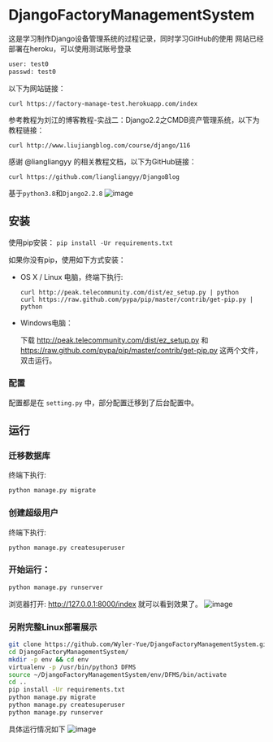 # DjangoFactoryManagementSystem
这是学习制作Django设备管理系统的过程记录，同时学习GitHub的使用
网站已经部署在heroku，可以使用测试账号登录
```bash
user: test0
passwd: test0
```
以下为网站链接：
```
curl https://factory-manage-test.herokuapp.com/index
```
参考教程为刘江的博客教程-实战二：Django2.2之CMDB资产管理系统，以下为教程链接：
```
curl http://www.liujiangblog.com/course/django/116
```
感谢 @liangliangyy 的相关教程文档，以下为GitHub链接：
```
curl https://github.com/liangliangyy/DjangoBlog
```

基于`python3.8`和`Django2.2.8`
![image](https://github.com/Wyler-Yue/image/blob/master/%E7%BD%91%E7%AB%99%E8%AE%BE%E5%A4%87%E6%A6%82%E5%86%B5.png)

## 安装

使用pip安装： `pip install -Ur requirements.txt`

如果你没有pip，使用如下方式安装：
- OS X / Linux 电脑，终端下执行: 

    ```
    curl http://peak.telecommunity.com/dist/ez_setup.py | python
    curl https://raw.github.com/pypa/pip/master/contrib/get-pip.py | python
    ```

- Windows电脑：

    下载 http://peak.telecommunity.com/dist/ez_setup.py 和 https://raw.github.com/pypa/pip/master/contrib/get-pip.py 这两个文件，双击运行。 

### 配置
配置都是在 `setting.py` 中，部分配置迁移到了后台配置中。

## 运行

### 迁移数据库
终端下执行:
```bash
python manage.py migrate
```

### 创建超级用户

 终端下执行:
```bash
python manage.py createsuperuser
```

### 开始运行： 

```bash
python manage.py runserver
```

浏览器打开: http://127.0.0.1:8000/index  就可以看到效果了。
![image](https://github.com/Wyler-Yue/image/blob/master/%E7%BD%91%E7%AB%99%E7%99%BB%E9%99%86%E7%95%8C%E9%9D%A2.png)

### 另附完整Linux部署展示 
```bash
git clone https://github.com/Wyler-Yue/DjangoFactoryManagementSystem.git
cd DjangoFactoryManagementSystem/
mkdir -p env && cd env
virtualenv -p /usr/bin/python3 DFMS
source ~/DjangoFactoryManagementSystem/env/DFMS/bin/activate
cd ..
pip install -Ur requirements.txt
python manage.py migrate
python manage.py createsuperuser
python manage.py runserver
```

具体运行情况如下
![image](https://github.com/Wyler-Yue/image/blob/master/linux%E9%83%A8%E7%BD%B2.png)
